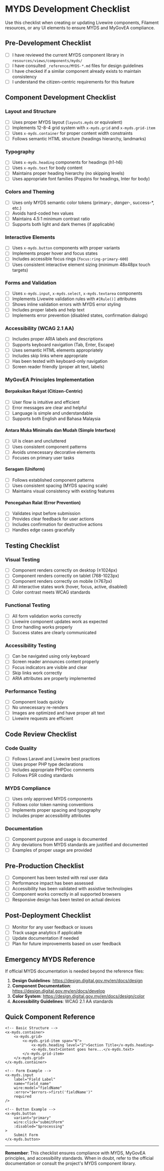 # MYDS Development Checklist

Use this checklist when creating or updating Livewire components, Filament resources, or any UI elements to ensure MYDS and MyGovEA compliance.

## Pre-Development Checklist

- [ ] I have reviewed the current MYDS component library in `resources/views/components/myds/`
- [ ] I have consulted `_reference/MYDS-*.md` files for design guidelines
- [ ] I have checked if a similar component already exists to maintain consistency
- [ ] I understand the citizen-centric requirements for this feature

## Component Development Checklist

### Layout and Structure
- [ ] Uses proper MYDS layout (`layouts.myds` or equivalent)
- [ ] Implements 12-8-4 grid system with `x-myds.grid` and `x-myds.grid-item`
- [ ] Uses `x-myds.container` for proper content width constraints
- [ ] Follows semantic HTML structure (headings hierarchy, landmarks)

### Typography
- [ ] Uses `x-myds.heading` components for headings (h1-h6)
- [ ] Uses `x-myds.text` for body content
- [ ] Maintains proper heading hierarchy (no skipping levels)
- [ ] Uses appropriate font families (Poppins for headings, Inter for body)

### Colors and Theming
- [ ] Uses only MYDS semantic color tokens (primary-*, danger-*, success-*, etc.)
- [ ] Avoids hard-coded hex values
- [ ] Maintains 4.5:1 minimum contrast ratio
- [ ] Supports both light and dark themes (if applicable)

### Interactive Elements
- [ ] Uses `x-myds.button` components with proper variants
- [ ] Implements proper hover and focus states
- [ ] Includes accessible focus rings (`focus:ring-primary-600`)
- [ ] Uses consistent interactive element sizing (minimum 48x48px touch targets)

### Forms and Validation
- [ ] Uses `x-myds.input`, `x-myds.select`, `x-myds.textarea` components
- [ ] Implements Livewire validation rules with `#[Rule()]` attributes
- [ ] Shows inline validation errors with MYDS error styling
- [ ] Includes proper labels and help text
- [ ] Implements error prevention (disabled states, confirmation dialogs)

### Accessibility (WCAG 2.1 AA)
- [ ] Includes proper ARIA labels and descriptions
- [ ] Supports keyboard navigation (Tab, Enter, Escape)
- [ ] Uses semantic HTML elements appropriately
- [ ] Includes skip links where appropriate
- [ ] Has been tested with keyboard-only navigation
- [ ] Screen reader friendly (proper alt text, labels)

### MyGovEA Principles Implementation

#### Berpaksikan Rakyat (Citizen-Centric)
- [ ] User flow is intuitive and efficient
- [ ] Error messages are clear and helpful
- [ ] Language is simple and understandable
- [ ] Supports both English and Bahasa Malaysia

#### Antara Muka Minimalis dan Mudah (Simple Interface)
- [ ] UI is clean and uncluttered
- [ ] Uses consistent component patterns
- [ ] Avoids unnecessary decorative elements
- [ ] Focuses on primary user tasks

#### Seragam (Uniform)
- [ ] Follows established component patterns
- [ ] Uses consistent spacing (MYDS spacing scale)
- [ ] Maintains visual consistency with existing features

#### Pencegahan Ralat (Error Prevention)
- [ ] Validates input before submission
- [ ] Provides clear feedback for user actions
- [ ] Includes confirmation for destructive actions
- [ ] Handles edge cases gracefully

## Testing Checklist

### Visual Testing
- [ ] Component renders correctly on desktop (≥1024px)
- [ ] Component renders correctly on tablet (768-1023px)
- [ ] Component renders correctly on mobile (≤767px)
- [ ] All interactive states work (hover, focus, active, disabled)
- [ ] Color contrast meets WCAG standards

### Functional Testing
- [ ] All form validation works correctly
- [ ] Livewire component updates work as expected
- [ ] Error handling works properly
- [ ] Success states are clearly communicated

### Accessibility Testing
- [ ] Can be navigated using only keyboard
- [ ] Screen reader announces content properly
- [ ] Focus indicators are visible and clear
- [ ] Skip links work correctly
- [ ] ARIA attributes are properly implemented

### Performance Testing
- [ ] Component loads quickly
- [ ] No unnecessary re-renders
- [ ] Images are optimized and have proper alt text
- [ ] Livewire requests are efficient

## Code Review Checklist

### Code Quality
- [ ] Follows Laravel and Livewire best practices
- [ ] Uses proper PHP type declarations
- [ ] Includes appropriate PHPDoc comments
- [ ] Follows PSR coding standards

### MYDS Compliance
- [ ] Uses only approved MYDS components
- [ ] Follows color token naming conventions
- [ ] Implements proper spacing and typography
- [ ] Includes proper accessibility attributes

### Documentation
- [ ] Component purpose and usage is documented
- [ ] Any deviations from MYDS standards are justified and documented
- [ ] Examples of proper usage are provided

## Pre-Production Checklist

- [ ] Component has been tested with real user data
- [ ] Performance impact has been assessed
- [ ] Accessibility has been validated with assistive technologies
- [ ] Component works correctly in all supported browsers
- [ ] Responsive design has been tested on actual devices

## Post-Deployment Checklist

- [ ] Monitor for any user feedback or issues
- [ ] Track usage analytics if applicable
- [ ] Update documentation if needed
- [ ] Plan for future improvements based on user feedback

## Emergency MYDS Reference

If official MYDS documentation is needed beyond the reference files:

1. **Design Guidelines**: https://design.digital.gov.my/en/docs/design
2. **Component Documentation**: https://design.digital.gov.my/en/docs/develop  
3. **Color System**: https://design.digital.gov.my/en/docs/design/color
4. **Accessibility Guidelines**: WCAG 2.1 AA standards

## Quick Component Reference

```blade
<!-- Basic Structure -->
<x-myds.container>
    <x-myds.grid>
        <x-myds.grid-item span="6">
            <x-myds.heading level="2">Section Title</x-myds.heading>
            <x-myds.text>Content goes here...</x-myds.text>
        </x-myds.grid-item>
    </x-myds.grid>
</x-myds.container>

<!-- Form Example -->
<x-myds.input 
    label="Field Label"
    name="field_name"
    wire:model="fieldName"
    :error="$errors->first('fieldName')"
    required
/>

<!-- Button Example -->
<x-myds.button 
    variant="primary"
    wire:click="submitForm"
    :disabled="$processing"
>
    Submit Form
</x-myds.button>
```

---

**Remember**: This checklist ensures compliance with MYDS, MyGovEA principles, and accessibility standards. When in doubt, refer to the official documentation or consult the project's MYDS component library.